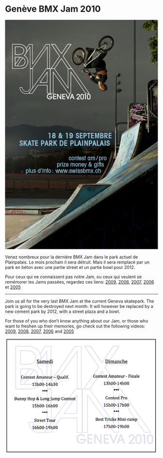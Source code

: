 # Genève BMX Jam 2010

![BMX Jam 2010 flyer](./media/bmxjam2010_tempFlyer.jpg)

Venez nombreux pour la dernière BMX Jam dans le park actuel de Plainpalais. Le mois prochain il sera détruit. Mais il sera remplacé par un park en béton avec une partie street et un partie bowl pour 2012.

Pour ceux qui ne connaissent pas notre Jam, ou ceux qui veulent se remémorer les Jams passées, regardez ces liens: [2009](http://www.youtube.com/watch?v=tBDWlxQ1l5s), [2008](http://www.youtube.com/watch?v=olfGRnMTet0), [2007](http://www.youtube.com/watch?v=Si5B7nOSa5M), [2006](http://www.youtube.com/watch?v=NFGRWmpuPNk) et [2005](http://www.youtube.com/watch?v=zoKEtwUpaW0)

* * *

Join us all for the very last BMX Jam at the current Geneva skatepark. The park is going to be destroyed next month. It will however be replaced by a new cement park by 2012, with a street plaza and a bowl.

For those of you who don’t know anything about our Jam, or those who want to freshen up their memories, go check out the following videos: [2009](http://www.youtube.com/watch?v=tBDWlxQ1l5s), [2008](http://www.youtube.com/watch?v=olfGRnMTet0), [2007](http://www.youtube.com/watch?v=Si5B7nOSa5M), [2006](http://www.youtube.com/watch?v=NFGRWmpuPNk) and [2005](http://www.youtube.com/watch?v=zoKEtwUpaW0)

![Image 63](./media/Image-63.png)
